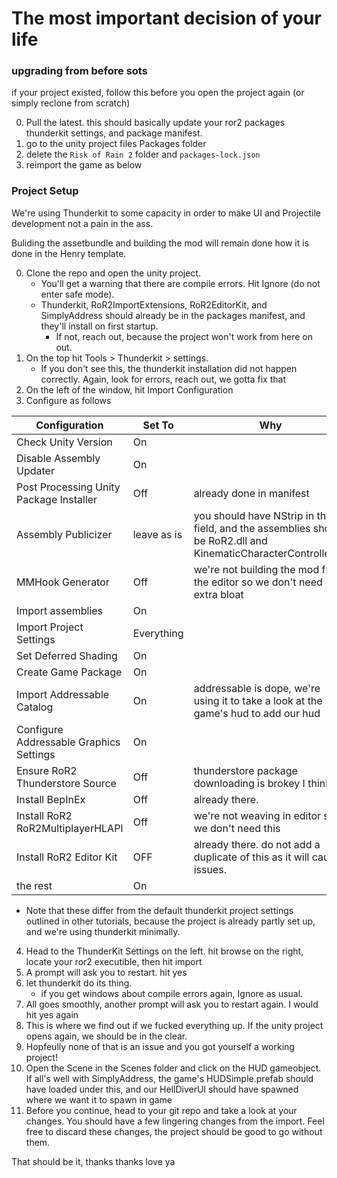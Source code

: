 # The most important decision of your life

### upgrading from before sots
if your project existed, follow this before you open the project again (or simply reclone from scratch)

0. Pull the latest. this should basically update your ror2 packages thunderkit settings, and package manifest.
1. go to the unity project files Packages folder
1. delete the `Risk of Rain 2` folder and `packages-lock.json`
1. reimport the game as below

### Project Setup
We're using Thunderkit to some capacity in order to make UI and Projectile development not a pain in the ass.

Buliding the assetbundle and building the mod will remain done how it is done in the Henry template.

0. Clone the repo and open the unity project.  
    - You'll get a warning that there are compile errors. Hit Ignore (do not enter safe mode).
    - Thunderkit, RoR2ImportExtensions, RoR2EditorKit, and SimplyAddress should already be in the packages manifest, and they'll install on first startup.  
        - If not, reach out, because the project won't work from here on out.
1. On the top hit Tools > Thunderkit > settings.  
    - If you don't see this, the thunderkit installation did not happen correctly. Again, look for errors, reach out, we gotta fix that
2. On the left of the window, hit Import Configuration
3. Configure as follows

|Configuration | Set To | Why |
|---|-|-----|
|Check Unity Version | On | |
|Disable Assembly Updater | On | |
|Post Processing Unity Package Installer | Off | already done in manifest |
|Assembly Publicizer | leave as is | you should have NStrip in the field, and the assemblies should be RoR2.dll and KinematicCharacterController.dll |
|MMHook Generator | Off | we're not building the mod from the editor so we don't need extra bloat |
|Import assemblies | On |  |
|Import Project Settings | Everything |  |
|Set Deferred Shading | On |  |
|Create Game Package | On |  |
|Import Addressable Catalog | On | addressable is dope, we're using it to take a look at the game's hud to add our hud |
|Configure Addressable Graphics Settings | On |  |
|Ensure RoR2 Thunderstore Source | Off | thunderstore package downloading is brokey I think |
|Install BepInEx| Off | already there. |
|Install RoR2 RoR2MultiplayerHLAPI | Off | we're not weaving in editor so we don't need this |
|Install RoR2 Editor Kit | OFF | already there. do not add a duplicate of this as it will cause issues. |
|the rest | On |  |  

- Note that these differ from the default thunderkit project settings outlined in other tutorials, because the project is already partly set up, and we're using thunderkit minimally.

4. Head to the ThunderKit Settings on the left. hit browse on the right, locate your ror2 executible, then hit import
5. A prompt will ask you to restart. hit yes
6. let thunderkit do its thing. 
    - if you get windows about compile errors again, Ignore as usual.
7. All goes smoothly, another prompt will ask you to restart again. I would hit yes again
8. This is where we find out if we fucked everything up. If the unity project opens again, we should be in the clear.  
9. Hopfeully none of that is an issue and you got yourself a working project!
10. Open the Scene in the Scenes folder and click on the HUD gameobject. If all's well with SimplyAddress, the game's HUDSimple.prefab should have loaded under this, and our HellDiverUI should have spawned where we want it to spawn in game
11. Before you continue, head to your git repo and take a look at your changes. You should have a few lingering changes from the import. Feel free to discard these changes, the project should be good to go without them.  

That should be it, thanks thanks love ya
